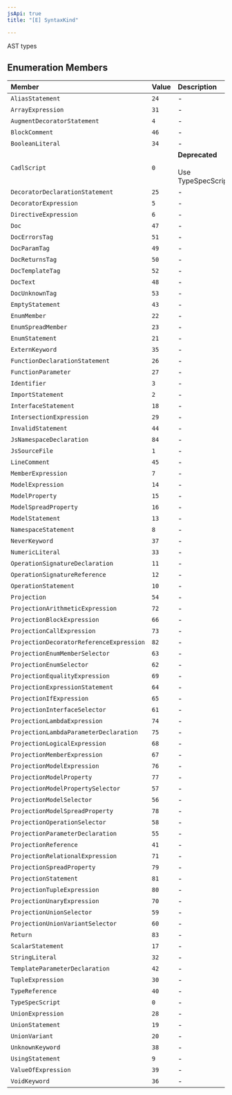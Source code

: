```yaml
---
jsApi: true
title: "[E] SyntaxKind"

---
```

AST types

## Enumeration Members

| Member | Value | Description |
| :------ | :------ | :------ |
| `AliasStatement` | `24` | - |
| `ArrayExpression` | `31` | - |
| `AugmentDecoratorStatement` | `4` | - |
| `BlockComment` | `46` | - |
| `BooleanLiteral` | `34` | - |
| `CadlScript` | `0` | **Deprecated**<br /><br />Use TypeSpecScript |
| `DecoratorDeclarationStatement` | `25` | - |
| `DecoratorExpression` | `5` | - |
| `DirectiveExpression` | `6` | - |
| `Doc` | `47` | - |
| `DocErrorsTag` | `51` | - |
| `DocParamTag` | `49` | - |
| `DocReturnsTag` | `50` | - |
| `DocTemplateTag` | `52` | - |
| `DocText` | `48` | - |
| `DocUnknownTag` | `53` | - |
| `EmptyStatement` | `43` | - |
| `EnumMember` | `22` | - |
| `EnumSpreadMember` | `23` | - |
| `EnumStatement` | `21` | - |
| `ExternKeyword` | `35` | - |
| `FunctionDeclarationStatement` | `26` | - |
| `FunctionParameter` | `27` | - |
| `Identifier` | `3` | - |
| `ImportStatement` | `2` | - |
| `InterfaceStatement` | `18` | - |
| `IntersectionExpression` | `29` | - |
| `InvalidStatement` | `44` | - |
| `JsNamespaceDeclaration` | `84` | - |
| `JsSourceFile` | `1` | - |
| `LineComment` | `45` | - |
| `MemberExpression` | `7` | - |
| `ModelExpression` | `14` | - |
| `ModelProperty` | `15` | - |
| `ModelSpreadProperty` | `16` | - |
| `ModelStatement` | `13` | - |
| `NamespaceStatement` | `8` | - |
| `NeverKeyword` | `37` | - |
| `NumericLiteral` | `33` | - |
| `OperationSignatureDeclaration` | `11` | - |
| `OperationSignatureReference` | `12` | - |
| `OperationStatement` | `10` | - |
| `Projection` | `54` | - |
| `ProjectionArithmeticExpression` | `72` | - |
| `ProjectionBlockExpression` | `66` | - |
| `ProjectionCallExpression` | `73` | - |
| `ProjectionDecoratorReferenceExpression` | `82` | - |
| `ProjectionEnumMemberSelector` | `63` | - |
| `ProjectionEnumSelector` | `62` | - |
| `ProjectionEqualityExpression` | `69` | - |
| `ProjectionExpressionStatement` | `64` | - |
| `ProjectionIfExpression` | `65` | - |
| `ProjectionInterfaceSelector` | `61` | - |
| `ProjectionLambdaExpression` | `74` | - |
| `ProjectionLambdaParameterDeclaration` | `75` | - |
| `ProjectionLogicalExpression` | `68` | - |
| `ProjectionMemberExpression` | `67` | - |
| `ProjectionModelExpression` | `76` | - |
| `ProjectionModelProperty` | `77` | - |
| `ProjectionModelPropertySelector` | `57` | - |
| `ProjectionModelSelector` | `56` | - |
| `ProjectionModelSpreadProperty` | `78` | - |
| `ProjectionOperationSelector` | `58` | - |
| `ProjectionParameterDeclaration` | `55` | - |
| `ProjectionReference` | `41` | - |
| `ProjectionRelationalExpression` | `71` | - |
| `ProjectionSpreadProperty` | `79` | - |
| `ProjectionStatement` | `81` | - |
| `ProjectionTupleExpression` | `80` | - |
| `ProjectionUnaryExpression` | `70` | - |
| `ProjectionUnionSelector` | `59` | - |
| `ProjectionUnionVariantSelector` | `60` | - |
| `Return` | `83` | - |
| `ScalarStatement` | `17` | - |
| `StringLiteral` | `32` | - |
| `TemplateParameterDeclaration` | `42` | - |
| `TupleExpression` | `30` | - |
| `TypeReference` | `40` | - |
| `TypeSpecScript` | `0` | - |
| `UnionExpression` | `28` | - |
| `UnionStatement` | `19` | - |
| `UnionVariant` | `20` | - |
| `UnknownKeyword` | `38` | - |
| `UsingStatement` | `9` | - |
| `ValueOfExpression` | `39` | - |
| `VoidKeyword` | `36` | - |
